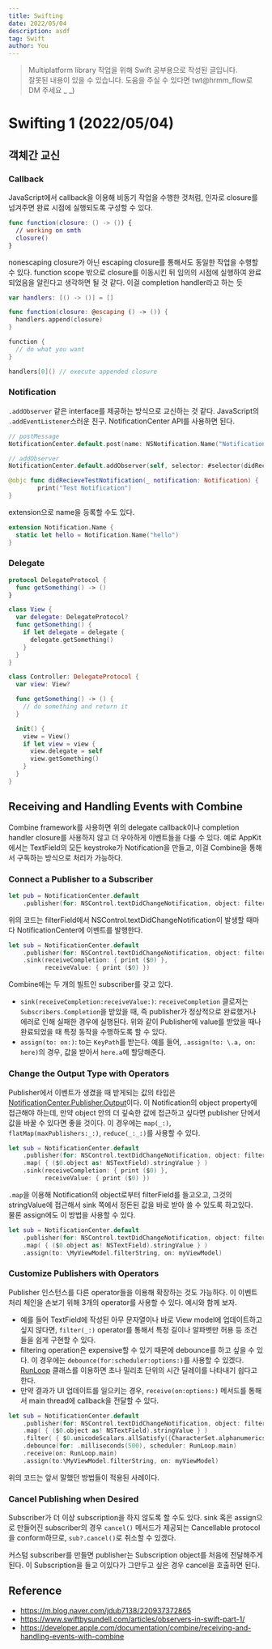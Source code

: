 ```yaml
---
title: Swifting
date: 2022/05/04
description: asdf
tag: Swift
author: You
---
```


> Multiplatform library 작업을 위해 Swift 공부용으로 작성된 글입니다.\
> 잘못된 내용이 있을 수 있습니다. 도움을 주실 수 있다면 twt@hrmm_flow로 DM 주세요 _ _)

# Swifting 1 (2022/05/04)

## 객체간 교신
### Callback
JavaScript에서 callback을 이용해 비동기 작업을 수행한 것처럼, 인자로 closure를 넘겨주면 완료 시점에 실행되도록 구성할 수 있다.
```swift
func function(closure: () -> ()) {
  // working on smth
  closure()
}
```
nonescaping closure가 아닌 escaping closure를 통해서도 동일한 작업을 수행할 수 있다. function scope 밖으로 closure를 이동시킨 뒤 임의의 시점에 실행하여 완료되었음을 알린다고 생각하면 될 것 같다. 이걸 completion handler라고 하는 듯

```swift
var handlers: [() -> ()] = []

func function(closure: @escaping () -> ()) {
  handlers.append(closure)
}

function {
  // do what you want
}

handlers[0]() // execute appended closure
```

### Notification
`.addObserver` 같은 interface를 제공하는 방식으로 교신하는 것 같다. JavaScript의 `.addEventListener`스러운 친구. NotificationCenter API를 사용하면 된다.
```swift
// postMessage
NotificationCenter.default.post(name: NSNotification.Name("NotificationNameHere"), object: nil, userInfo: nil)

// addObserver
NotificationCenter.default.addObserver(self, selector: #selector(didRecieveTestNotification(_:)), name: NSNotification.Name("NotificationNameHere"), object: nil)

@objc func didRecieveTestNotification(_ notification: Notification) {
        print("Test Notification")
}
``` 

extension으로 name을 등록할 수도 있다.
```swift
extension Notification.Name {
  static let hello = Notification.Name("hello")
}
```

### Delegate
```swift
protocol DelegateProtocol {
  func getSomething() -> ()
}

class View {
  var delegate: DelegateProtocol?
  func getSomething() {
    if let delegate = delegate {
      delegate.getSomething()
    }
  }
}

class Controller: DelegateProtocol {
  var view: View?

  func getSomething() -> () {
    // do something and return it
  }

  init() {
    view = View()
    if let view = view {
      view.delegate = self
      view.getSomething()
    }
  }
}
```

## Receiving and Handling Events with Combine
Combine framework를 사용하면 위의 delegate callback이나 completion handler closure를 사용하지 않고 더 우아하게 이벤트들을 다룰 수 있다.
예로 AppKit에서는 TextField의 모든 keystroke가 Notification을 만들고, 이걸 Combine을 통해서 구독하는 방식으로 처리가 가능하다.

### Connect a Publisher to a Subscriber
```swift
let pub = NotificationCenter.default
    .publisher(for: NSControl.textDidChangeNotification, object: filterField)
```
위의 코드는 filterField에서 NSControl.textDidChangeNotification이 발생할 때마다 NotificationCenter에 이벤트를 발행한다.
```swift
let sub = NotificationCenter.default
    .publisher(for: NSControl.textDidChangeNotification, object: filterField)
    .sink(receiveCompletion: { print ($0) },
          receiveValue: { print ($0) })
```
Combine에는 두 개의 빌트인 subscriber를 갖고 있다.
- `sink(receiveCompletion:receiveValue:)`: `receiveCompletion` 클로저는 `Subscribers.Completion`을 받았을 때, 즉 publisher가 정상적으로 완료했거나 에러로 인해 실패한 경우에 실행된다.
위와 같이 Publisher에 value를 받았을 때나 완료되었을 때 특정 동작을 수행하도록 할 수 있다.
- `assign(to: on:)`: to는 `KeyPath`를 받는다. 예를 들어, `.assign(to: \.a, on: here)`의 경우, 값을 받아서 `here.a`에 할당해준다.

### Change the Output Type with Operators
Publisher에서 이벤트가 생겼을 때 받게되는 값의 타입은 [NotificationCenter.Publisher.Output](https://developer.apple.com/documentation/foundation/notificationcenter/publisher/output)이다. 이 Notification의 object property에 접근해야 하는데, 만약 object 안의 더 깊숙한 값에 접근하고 싶다면 publisher 단에서 값을 바꿀 수 있다면 좋을 것이다.
이 경우에는 `map(_:)`, `flatMap(maxPublishers:_:)`, `reduce(_:_:)`를 사용할 수 있다.
```swift
let sub = NotificationCenter.default
    .publisher(for: NSControl.textDidChangeNotification, object: filterField)
    .map( { ($0.object as! NSTextField).stringValue } )
    .sink(receiveCompletion: { print ($0) },
          receiveValue: { print ($0) })
```
`.map`을 이용해 Notification의 object로부터 filterField를 들고오고, 그것의 stringValue에 접근해서 sink 쪽에서 정돈된 값을 바로 받아 쓸 수 있도록 하고있다.\
물론 assign에도 이 방법을 사용할 수 있다.
```swift
let sub = NotificationCenter.default
    .publisher(for: NSControl.textDidChangeNotification, object: filterField)
    .map( { ($0.object as! NSTextField).stringValue } )
    .assign(to: \MyViewModel.filterString, on: myViewModel)
```

### Customize Publishers with Operators
Publisher 인스턴스를 다른 operator들을 이용해 확장하는 것도 가능하다. 이 이벤트 처리 체인을 손보기 위해 3개의 operator를 사용할 수 있다. 예시와 함께 보자.
- 예를 들어 TextField에 작성된 아무 문자열이나 바로 View model에 업데이트하고 싶지 않다면, `filter(_:)` operator를 통해서 특정 길이나 알파벳만 허용 등 조건들을 쉽게 구현할 수 있다.
- filtering operation은 expensive할 수 있기 때문에 debounce를 하고 싶을 수 있다. 이 경우에는 `debounce(for:scheduler:options:)`를 사용할 수 있겠다. [RunLoop](https://developer.apple.com/documentation/foundation/runloop) 클래스를 이용하면 초나 밀리초 단위의 시간 딜레이를 나타내기 쉽다고 한다.
- 만약 결과가 UI 업데이트를 일으키는 경우, `receive(on:options:)` 메서드를 통해서 main thread에 callback을 전달할 수 있다. 
```swift
let sub = NotificationCenter.default
    .publisher(for: NSControl.textDidChangeNotification, object: filterField)
    .map( { ($0.object as! NSTextField).stringValue } )
    .filter( { $0.unicodeScalars.allSatisfy({CharacterSet.alphanumerics.contains($0)}) } )
    .debounce(for: .milliseconds(500), scheduler: RunLoop.main)
    .receive(on: RunLoop.main)
    .assign(to:\MyViewModel.filterString, on: myViewModel)
```
위의 코드는 앞서 말했던 방법들이 적용된 사례이다.

### Cancel Publishing when Desired
Subscriber가 더 이상 subscription을 하지 않도록 할 수도 있다. sink 혹은 assign으로 만들어진 subscriber의 경우 `cancel()` 메서드가 제공되는 Cancellable protocol을 conform하므로, `sub?.cancel()`로 취소할 수 있겠다.

커스텀 subscriber를 만들면 publisher는 Subscription object를 처음에 전달해주게 된다. 이 Subscription을 들고 이있다가 그만두고 싶은 경우 cancel을 호출하면 된다.

## Reference
- https://m.blog.naver.com/jdub7138/220937372865
- https://www.swiftbysundell.com/articles/observers-in-swift-part-1/
- https://developer.apple.com/documentation/combine/receiving-and-handling-events-with-combine